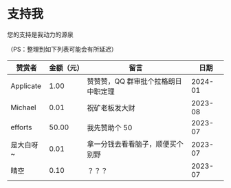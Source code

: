 # 支持我

您的支持是我动力的源泉

<script setup>
import SupportMe from '@/layout/SupportMe/index.vue'
</script>

<SupportMe />

（PS：整理到如下列表可能会有所延迟）

| 赞赏者    | 金额（元） | 留言                                | 日期    |
| --------- | ---------- | ----------------------------------- | ------- |
| Applicate | 1.00       | 赞赞赞，QQ 群审批个拉格朗日中职定理 | 2024-01 |
| Michael   | 0.01       | 祝矿老板发大财                      | 2023-08 |
| efforts   | 50.00      | 我先赞助个 50                       | 2023-07 |
| 是大白呀~ | 0.01       | 拿一分钱去看看脑子，顺便买个别野    | 2023-07 |
| 晴空      | 0.10       | ？？？                              | 2023-07 |
